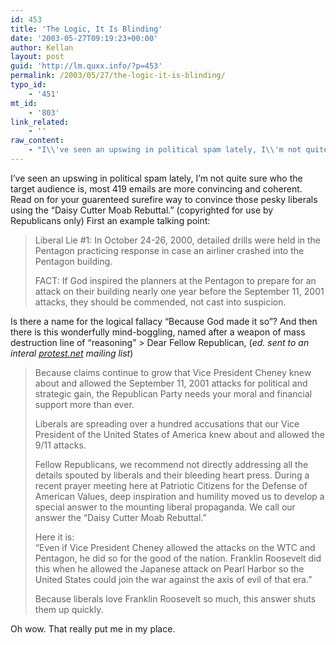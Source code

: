 ```yaml
---
id: 453
title: 'The Logic, It Is Blinding'
date: '2003-05-27T09:19:23+00:00'
author: Kellan
layout: post
guid: 'http://lm.quxx.info/?p=453'
permalink: /2003/05/27/the-logic-it-is-blinding/
typo_id:
    - '451'
mt_id:
    - '803'
link_related:
    - ''
raw_content:
    - "I\\'ve seen an upswing in political spam lately, I\\'m not quite sure who the target audience is, most 419 emails are more convincing and coherent.  Read on for your guarenteed surefire way to convince those pesky liberals using the \\\"Daisy Cutter Moab Rebuttal.\\\" (copyrighted for use by Republicans only)\nFirst an example talking point:\r\n<blockquote>\r\n<p>\r\nLiberal Lie #1: In October 24-26, 2000, detailed drills were held in the\r\nPentagon practicing response in case an airliner crashed into the Pentagon\r\nbuilding.\r\n</p>\r\n<p>\r\nFACT: If God inspired the planners at the Pentagon to prepare for an attack\r\non their building nearly one year before the September 11, 2001 attacks,\r\nthey should be commended, not cast into suspicion.  \r\n</p>\r\n</blockquote>\r\nIs there a name for the logical fallacy \\\"Because God made it so\\\"?  And then there is this wonderfully mind-boggling, named after a weapon of mass destruction line of \\\"reasoning\\\"\r\n<blockquote>\r\n<p>\r\nDear Fellow Republican, (<cite>ed.  sent to an interal <a href=\\\"http://protest.net\\\">protest.net</a> mailing list</cite>)\r\n</p>\r\n<p>\r\nBecause claims continue to grow that Vice President Cheney knew about and\r\nallowed the September 11, 2001 attacks for political and strategic gain, the\r\nRepublican Party needs your moral and financial support more than ever.\r\n</p>\r\n<p>\r\nLiberals are spreading over a hundred accusations that our Vice President\r\nof the United States of America knew about and allowed the 9/11 attacks.\r\n</p>\r\n<p>\r\nFellow Republicans, we recommend not directly addressing all the details\r\nspouted by liberals and their bleeding heart press.  During a recent prayer\r\nmeeting here at Patriotic Citizens for the Defense of American Values, deep\r\ninspiration and humility moved us to develop a special answer to the\r\nmounting liberal propaganda.  We call our answer the \\\"Daisy Cutter Moab\r\nRebuttal.\\\"\r\n</p>\r\n<p>\r\nHere it is:<br />\r\n\\\"Even if Vice President Cheney allowed the attacks on the WTC and Pentagon,\r\nhe did so for the good of the nation.  Franklin Roosevelt did this when he\r\nallowed the Japanese attack on Pearl Harbor so the United States could join\r\nthe war against the axis of evil of that era.\\\" \r\n</p>\r\n<p>\r\nBecause liberals love Franklin Roosevelt so much, this answer shuts them up\r\nquickly.\r\n</p>\r\n</blockquote>\r\nOh wow.  That really put me in my place."
---
```


I’ve seen an upswing in political spam lately, I’m not quite sure who the target audience is, most 419 emails are more convincing and coherent. Read on for your guarenteed surefire way to convince those pesky liberals using the “Daisy Cutter Moab Rebuttal.” (copyrighted for use by Republicans only) First an example talking point:

> Liberal Lie #1: In October 24-26, 2000, detailed drills were held in the Pentagon practicing response in case an airliner crashed into the Pentagon building.
> 
> FACT: If God inspired the planners at the Pentagon to prepare for an attack on their building nearly one year before the September 11, 2001 attacks, they should be commended, not cast into suspicion.

Is there a name for the logical fallacy “Because God made it so”? And then there is this wonderfully mind-boggling, named after a weapon of mass destruction line of “reasoning” > Dear Fellow Republican, (<cite>ed. sent to an interal [protest.net](http://protest.net) mailing list</cite>)
> 
> Because claims continue to grow that Vice President Cheney knew about and allowed the September 11, 2001 attacks for political and strategic gain, the Republican Party needs your moral and financial support more than ever.
> 
> Liberals are spreading over a hundred accusations that our Vice President of the United States of America knew about and allowed the 9/11 attacks.
> 
> Fellow Republicans, we recommend not directly addressing all the details spouted by liberals and their bleeding heart press. During a recent prayer meeting here at Patriotic Citizens for the Defense of American Values, deep inspiration and humility moved us to develop a special answer to the mounting liberal propaganda. We call our answer the “Daisy Cutter Moab Rebuttal.”
> 
> Here it is:  
> “Even if Vice President Cheney allowed the attacks on the WTC and Pentagon, he did so for the good of the nation. Franklin Roosevelt did this when he allowed the Japanese attack on Pearl Harbor so the United States could join the war against the axis of evil of that era.”
> 
> Because liberals love Franklin Roosevelt so much, this answer shuts them up quickly.

Oh wow. That really put me in my place. 